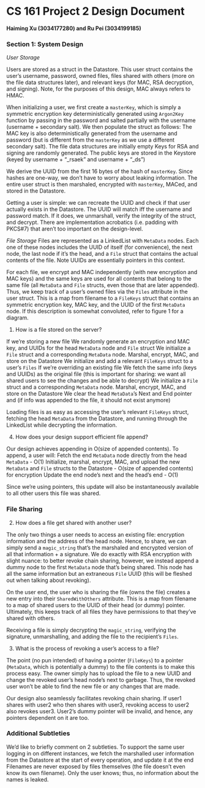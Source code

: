 # CS 161 Project 2 Design Document
__Haiming Xu (3034177280) and Ru Pei (3034199185)__

### Section 1: System Design

_User Storage_

Users are stored as a struct in the Datastore. This user struct contains the user’s username, password, owned files, files shared with others (more on the file data structures later), and relevant keys (for MAC, RSA decryption, and signing). Note, for the purposes of this design, MAC always refers to HMAC.

When initializing a user, we first create a `masterKey`, which is simply a symmetric encryption key deterministically generated using `Argon2Key` function by passing in the password and salted partially with the username (username + secondary salt). We then populate the struct as follows:
The MAC key is also deterministically generated from the username and password (but is different from the `masterKey` as we use a different secondary salt).
The file data structures are initially empty
Keys for RSA and signing are randomly generated. The public keys are stored in the Keystore (keyed by username + “_rsaek” and username + “_ds”)

We derive the UUID from the first 16 bytes of the hash of `masterKey`. Since hashes are one-way, we don’t have to worry about leaking information. The entire user struct is then marshaled, encrypted with `masterKey`, MACed, and stored in the Datastore.

Getting a user is simple: we can recreate the UUID and check if that user actually exists in the Datastore. The UUID will match iff the username and password match. If it does, we unmarshall, verify the integrity of the struct, and decrypt. There are implementation acrobatics (i.e. padding with PKCS#7) that aren’t too important on the design-level.

_File Storage_
Files are represented as a LinkedList with `MetaData` nodes. Each one of these nodes includes the UUID of itself (for convenience), the next node, the last node if it’s the head, and a `File` struct that contains the actual contents of the file. Note UUIDs are essentially pointers in this context.

For each file, we encrypt and MAC independently (with new encryption and MAC keys) and the same keys are used for all contents that belong to the same file (all `MetaData` and `File` structs, even those that are later appended). Thus, we keep track of a user’s owned files via the `Files` attribute in the user struct. This is a map from filename to a `FileKeys` struct that contains an symmetric encryption key, MAC key, and the UUID of the first `MetaData` node. If this description is somewhat convoluted, refer to figure 1 for a diagram.

1. How is a file stored on the server?

If we’re storing a new file
We randomly generate an encryption and MAC key, and UUIDs for the head `MetaData` node and `File` struct
We initialize a `File` struct and a corresponding `MetaData` node. Marshal, encrypt, MAC, and store on the Datastore
We initialize and add a relevant `FileKeys` struct to a user’s `Files`
If we’re overriding an existing file
We fetch the same info (keys and UUIDs) as the original file (this is important for sharing: we want all shared users to see the changes and be able to decrypt)
We initialize a `File` struct and a corresponding `MetaData` node. Marshal, encrypt, MAC, and store on the Datastore
We clear the head `MetaData`’s Next and End pointer and (if info was appended to the file, it should not exist anymore)

Loading files is as easy as accessing the user’s relevant `FileKeys` struct, fetching the head `MetaData` from the Datastore, and running through the LinkedList while decrypting the information.

4. How does your design support efficient file append?

Our design achieves appending in O(size of appended contents). To append, a user will:
Fetch the end `MetaData` node directly from the head `MetaData` - O(1)
Initialize, marshal, encrypt, MAC, and upload the new `MetaData` and `File` structs to the Datastore - O(size of appended contents) for encryption
Update the end node’s next and the head’s end - O(1)

Since we’re using pointers, this update will also be instantaneously available to all other users this file was shared.


### File Sharing

2. How does a file get shared with another user?

The only two things a user needs to access an existing file: encryption information and the address of the head node. Hence, to share, we can simply send a `magic_string` that’s the marshaled and encrypted version of all that information + a signature. We do exactly with RSA encryption with slight nuance: to better revoke chain sharing, however, we instead append a dummy node to the first `MetaData` node that’s being shared. This node has all the same information but an extraneous `File` UUID (this will be fleshed out when talking about revoking).

On the user end, the user who is sharing the file (owns the file) creates a new entry into their `SharedWithOthers` attribute. This is a map from filename to a map of shared users to the UUID of their head (or dummy) pointer. Ultimately, this keeps track of all files they have permissions to that they’ve shared with others.

Receiving a file is simply decrypting the `magic_string`, verifying the signature, unmarshalling, and adding the file to the recipient’s `Files`.

3. What is the process of revoking a user’s access to a file?

The point (no pun intended) of having a pointer (`FileKeys`) to a pointer (`MetaData`, which is potentially a dummy) to the file contents is to make this process easy. The owner simply has to upload the file to a new UUID and change the revoked user’s head node’s next to garbage. Thus, the revoked user won’t be able to find the new file or any changes that are made.
 
Our design also seamlessly facilitates revoking chain sharing. If user1 shares with user2 who then shares with user3, revoking access to user2 also revokes user3. User2’s dummy pointer will be invalid, and hence, any pointers dependent on it are too.

### Additional Subtleties

We’d like to briefly comment on 2 subtleties.
To support the same user logging in on different instances, we fetch the marshalled user information from the Datastore at the start of every operation, and update it at the end
Filenames are never exposed by files themselves (the file doesn’t even know its own filename). Only the user knows; thus, no information about the names is leaked.


